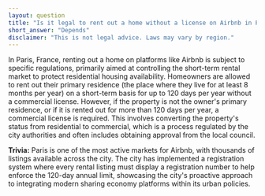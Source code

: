 ```yaml
---
layout: question
title: "Is it legal to rent out a home without a license on Airbnb in Paris, France?"
short_answer: "Depends"
disclaimer: "This is not legal advice. Laws may vary by region."
---
```


In Paris, France, renting out a home on platforms like Airbnb is subject to specific regulations, primarily aimed at controlling the short-term rental market to protect residential housing availability. Homeowners are allowed to rent out their primary residence (the place where they live for at least 8 months per year) on a short-term basis for up to 120 days per year without a commercial license. However, if the property is not the owner's primary residence, or if it is rented out for more than 120 days per year, a commercial license is required. This involves converting the property's status from residential to commercial, which is a process regulated by the city authorities and often includes obtaining approval from the local council.

**Trivia:** Paris is one of the most active markets for Airbnb, with thousands of listings available across the city. The city has implemented a registration system where every rental listing must display a registration number to help enforce the 120-day annual limit, showcasing the city's proactive approach to integrating modern sharing economy platforms within its urban policies.
